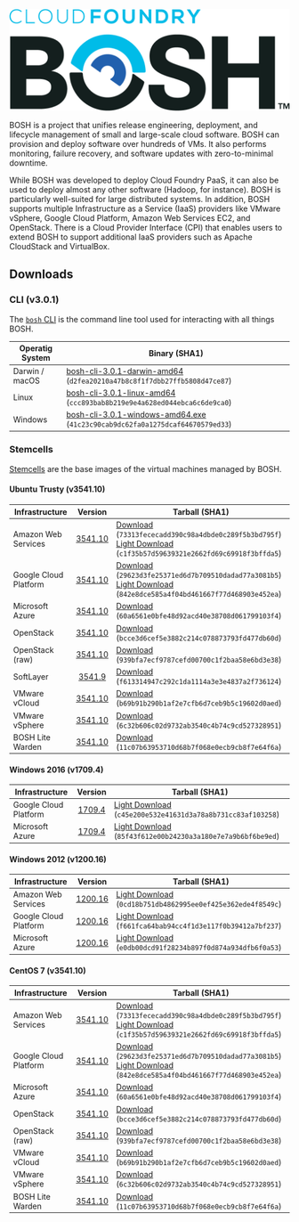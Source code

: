 ![Cloud Foundry BOSH](images/logo-full.png)

BOSH is a project that unifies release engineering, deployment, and lifecycle management of small and large-scale cloud software. BOSH can provision and deploy software over hundreds of VMs. It also performs monitoring, failure recovery, and software updates with zero-to-minimal downtime.

While BOSH was developed to deploy Cloud Foundry PaaS, it can also be used to deploy almost any other software (Hadoop, for instance). BOSH is particularly well-suited for large distributed systems. In addition, BOSH supports multiple Infrastructure as a Service (IaaS) providers like VMware vSphere, Google Cloud Platform, Amazon Web Services EC2, and OpenStack. There is a Cloud Provider Interface (CPI) that enables users to extend BOSH to support additional IaaS providers such as Apache CloudStack and VirtualBox.


## Downloads

### CLI (v3.0.1)

The [`bosh` CLI](existing-docs/cli-v2.md) is the command line tool used for interacting with all things BOSH.


| Operatig System | Binary (SHA1) |
| --------------- | --------------- |
| Darwin / macOS  | [bosh-cli-3.0.1-darwin-amd64](https://s3.amazonaws.com/bosh-cli-artifacts/bosh-cli-3.0.1-darwin-amd64) (`d2fea20210a47b8c8f1f7dbb27ffb5808d47ce87`) |
| Linux           | [bosh-cli-3.0.1-linux-amd64](https://s3.amazonaws.com/bosh-cli-artifacts/bosh-cli-3.0.1-linux-amd64) (`ccc893bab8b219e9e4a628ed044ebca6c6de9ca0`) |
| Windows         | [bosh-cli-3.0.1-windows-amd64.exe](https://s3.amazonaws.com/bosh-cli-artifacts/bosh-cli-3.0.1-windows-amd64.exe) (`41c23c90cab9dc62fa0a1275dcaf64670579ed33`) |


### Stemcells

[Stemcells](existing-docs/stemcell.md) are the base images of the virtual machines managed by BOSH.


#### Ubuntu Trusty (v3541.10)

| Infrastructure        | Version | Tarball          (SHA1)                                                                                                                                                      |
| --------------------- |:-------:| ---------------------------------------------------------------------------------------------------------------------------------------------------------------------------- |
| Amazon Web Services   | [3541.10](bosh-linux-stemcell-builder/release-notes/3541.x.md#3541.10) | [Download](https://s3.amazonaws.com/bosh-core-stemcells/aws/bosh-stemcell-3541.10-aws-xen-hvm-ubuntu-trusty-go_agent.tgz) (`73313fececadd390c98a4dbde0c289f5b3bd795f`)<br>[Light Download](https://s3.amazonaws.com/bosh-aws-light-stemcells/light-bosh-stemcell-3541.10-aws-xen-hvm-ubuntu-trusty-go_agent.tgz) (`c1f35b57d59639321e2662fd69c69918f3bffda5`) |
| Google Cloud Platform | [3541.10](bosh-linux-stemcell-builder/release-notes/3541.x.md#3541.10) | [Download](https://s3.amazonaws.com/bosh-core-stemcells/google/bosh-stemcell-3541.10-google-kvm-ubuntu-trusty-go_agent.tgz) (`29623d3fe25371ed6d7b709510dadad77a3081b5`)<br>[Light Download](https://s3.amazonaws.com/bosh-gce-light-stemcells/light-bosh-stemcell-3541.10-google-kvm-ubuntu-trusty-go_agent.tgz) (`842e8dce585a4f04bd461667f77d468903e452ea`) |
| Microsoft Azure       | [3541.10](bosh-linux-stemcell-builder/release-notes/3541.x.md#3541.10) | [Download](https://s3.amazonaws.com/bosh-core-stemcells/azure/bosh-stemcell-3541.10-azure-hyperv-ubuntu-trusty-go_agent.tgz) (`60a6561e0bfe48d92acd40e38708d061799103f4`) |
| OpenStack             | [3541.10](bosh-linux-stemcell-builder/release-notes/3541.x.md#3541.10) | [Download](https://s3.amazonaws.com/bosh-core-stemcells/openstack/bosh-stemcell-3541.10-openstack-kvm-ubuntu-trusty-go_agent.tgz) (`bcce3d6cef5e3882c214c078873793fd477db60d`) |
| OpenStack (raw)       | [3541.10](bosh-linux-stemcell-builder/release-notes/3541.x.md#3541.10) | [Download](https://s3.amazonaws.com/bosh-core-stemcells/openstack/bosh-stemcell-3541.10-openstack-kvm-ubuntu-trusty-go_agent-raw.tgz) (`939bfa7ecf9787cefd00700c1f2baa58e6bd3e38`) |
| SoftLayer             | [3541.9](bosh-linux-stemcell-builder/release-notes/3541.x.md#3541.9)  | [Download](https://s3.amazonaws.com/bosh-softlayer-cpi-stemcells/light-bosh-stemcell-3541.9-softlayer-xen-ubuntu-trusty-go_agent.tgz) (`f613314947c292c1da1114a3e3e4837a2f736124`) |
| VMware vCloud         | [3541.10](bosh-linux-stemcell-builder/release-notes/3541.x.md#3541.10) | [Download](https://s3.amazonaws.com/bosh-core-stemcells/vcloud/bosh-stemcell-3541.10-vcloud-esxi-ubuntu-trusty-go_agent.tgz) (`b69b91b290b1af2e7cfb6d7ceb9b5c19602d0aed`) |
| VMware vSphere        | [3541.10](bosh-linux-stemcell-builder/release-notes/3541.x.md#3541.10) | [Download](https://s3.amazonaws.com/bosh-core-stemcells/vsphere/bosh-stemcell-3541.10-vsphere-esxi-ubuntu-trusty-go_agent.tgz) (`6c32b606c02d9732ab3540c4b74c9cd527328951`) |
| BOSH Lite Warden      | [3541.10](bosh-linux-stemcell-builder/release-notes/3541.x.md#3541.10) | [Download](https://s3.amazonaws.com/bosh-core-stemcells/warden/bosh-stemcell-3541.10-warden-boshlite-ubuntu-trusty-go_agent.tgz) (`11c07b63953710d68b7f068e0ecb9cb8f7e64f6a`) |


#### Windows 2016 (v1709.4)

| Infrastructure        | Version | Tarball          (SHA1)                                                                                                                                                      |
| --------------------- |:-------:| ---------------------------------------------------------------------------------------------------------------------------------------------------------------------------- |
| Google Cloud Platform | [1709.4](bosh-linux-stemcell-builder/release-notes/3541.x.md#1709.4) | [Light Download](https://bosh-windows-stemcells-production.s3.amazonaws.com/1709/light-bosh-stemcell-1709.4-google-kvm-windows2016-go_agent.tgz) (`c45e200e532e41631d3a78a8b731cc83af103258`) |
| Microsoft Azure       | [1709.4](bosh-linux-stemcell-builder/release-notes/3541.x.md#1709.4) | [Light Download](https://bosh-windows-stemcells-production.s3.amazonaws.com/1709/light-bosh-stemcell-1709.4-azure-hyperv-windows2016-go_agent.tgz) (`85f43f612e00b24230a3a180e7e7a9b6bf6be9ed`) |


#### Windows 2012 (v1200.16)

| Infrastructure        | Version | Tarball          (SHA1)                                                                                                                                                      |
| --------------------- |:-------:| ---------------------------------------------------------------------------------------------------------------------------------------------------------------------------- |
| Amazon Web Services   | [1200.16](bosh-linux-stemcell-builder/release-notes/3541.x.md#1200.16) | [Light Download](https://bosh-windows-stemcells-production.s3.amazonaws.com/light-bosh-stemcell-1200.16-aws-xen-hvm-windows2012R2-go_agent.tgz) (`0cd18b751db4862995ee0ef425e362ede4f8549c`) |
| Google Cloud Platform | [1200.16](bosh-linux-stemcell-builder/release-notes/3541.x.md#1200.16) | [Light Download](https://bosh-windows-stemcells-production.s3.amazonaws.com/light-bosh-stemcell-1200.16-google-kvm-windows2012R2-go_agent.tgz) (`f661fca64bab94cc4f1d3e117f0b39412a7bf237`) |
| Microsoft Azure       | [1200.16](bosh-linux-stemcell-builder/release-notes/3541.x.md#1200.16) | [Light Download](https://bosh-windows-stemcells-production.s3.amazonaws.com/light-bosh-stemcell-1200.16-azure-hyperv-windows2012R2-go_agent.tgz) (`e0db00dcd91f28234b897f0d874a934dfb6f0a53`) |


#### CentOS 7 (v3541.10)

| Infrastructure        | Version | Tarball          (SHA1)                                                                                                                                                      |
| --------------------- |:-------:| ---------------------------------------------------------------------------------------------------------------------------------------------------------------------------- |
| Amazon Web Services   | [3541.10](bosh-linux-stemcell-builder/release-notes/3541.x.md#3541.10) | [Download](https://s3.amazonaws.com/bosh-core-stemcells/aws/bosh-stemcell-3541.10-aws-xen-hvm-ubuntu-trusty-go_agent.tgz) (`73313fececadd390c98a4dbde0c289f5b3bd795f`)<br>[Light Download](https://s3.amazonaws.com/bosh-aws-light-stemcells/light-bosh-stemcell-3541.10-aws-xen-hvm-ubuntu-trusty-go_agent.tgz) (`c1f35b57d59639321e2662fd69c69918f3bffda5`) |
| Google Cloud Platform | [3541.10](bosh-linux-stemcell-builder/release-notes/3541.x.md#3541.10) | [Download](https://s3.amazonaws.com/bosh-core-stemcells/google/bosh-stemcell-3541.10-google-kvm-ubuntu-trusty-go_agent.tgz) (`29623d3fe25371ed6d7b709510dadad77a3081b5`)<br>[Light Download](https://s3.amazonaws.com/bosh-gce-light-stemcells/light-bosh-stemcell-3541.10-google-kvm-ubuntu-trusty-go_agent.tgz) (`842e8dce585a4f04bd461667f77d468903e452ea`) |
| Microsoft Azure       | [3541.10](bosh-linux-stemcell-builder/release-notes/3541.x.md#3541.10) | [Download](https://s3.amazonaws.com/bosh-core-stemcells/azure/bosh-stemcell-3541.10-azure-hyperv-ubuntu-trusty-go_agent.tgz) (`60a6561e0bfe48d92acd40e38708d061799103f4`) |
| OpenStack             | [3541.10](bosh-linux-stemcell-builder/release-notes/3541.x.md#3541.10) | [Download](https://s3.amazonaws.com/bosh-core-stemcells/openstack/bosh-stemcell-3541.10-openstack-kvm-ubuntu-trusty-go_agent.tgz) (`bcce3d6cef5e3882c214c078873793fd477db60d`) |
| OpenStack (raw)       | [3541.10](bosh-linux-stemcell-builder/release-notes/3541.x.md#3541.10) | [Download](https://s3.amazonaws.com/bosh-core-stemcells/openstack/bosh-stemcell-3541.10-openstack-kvm-ubuntu-trusty-go_agent-raw.tgz) (`939bfa7ecf9787cefd00700c1f2baa58e6bd3e38`) |
| VMware vCloud         | [3541.10](bosh-linux-stemcell-builder/release-notes/3541.x.md#3541.10) | [Download](https://s3.amazonaws.com/bosh-core-stemcells/vcloud/bosh-stemcell-3541.10-vcloud-esxi-ubuntu-trusty-go_agent.tgz) (`b69b91b290b1af2e7cfb6d7ceb9b5c19602d0aed`) |
| VMware vSphere        | [3541.10](bosh-linux-stemcell-builder/release-notes/3541.x.md#3541.10) | [Download](https://s3.amazonaws.com/bosh-core-stemcells/vsphere/bosh-stemcell-3541.10-vsphere-esxi-ubuntu-trusty-go_agent.tgz) (`6c32b606c02d9732ab3540c4b74c9cd527328951`) |
| BOSH Lite Warden      | [3541.10](bosh-linux-stemcell-builder/release-notes/3541.x.md#3541.10) | [Download](https://s3.amazonaws.com/bosh-core-stemcells/warden/bosh-stemcell-3541.10-warden-boshlite-ubuntu-trusty-go_agent.tgz) (`11c07b63953710d68b7f068e0ecb9cb8f7e64f6a`) |
